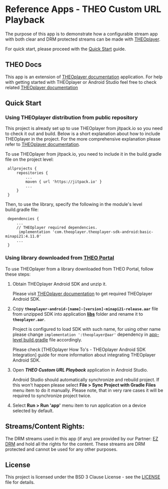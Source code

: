 # Reference Apps - THEO Custom URL Playback

The purpose of this app is to demonstrate how a configurable stream app with both clear and DRM
protected streams can be made with [THEOplayer].

For quick start, please proceed with the [Quick Start](#quick-start) guide.


## THEO Docs

This app is an extension of [THEOplayer documentation] application. For help with getting started with
THEOplayer or Android Studio feel free to check related [THEOplayer documentation]

## Quick Start
### Using THEOplayer distribution from public repository

This project is already set up to use THEOplayer from jitpack.io so you need to check it out and build.
Below is a short explanation about how to include THEOplayer in the project.
For the more comprehensive explanation please refer to [THEOplayer documentation].

To use THEOplayer from jitpack.io, you need to include it in the build.gradle file on the project level:

     allprojects {
         repositories {
             ...
             maven { url 'https://jitpack.io' }
             ...
         }
     }

Then, to use the library, specify the following in the module's level build.gradle file:

     dependencies {
         ...
         // THEOplayer required dependencies.
          implementation 'com.theoplayer.theoplayer-sdk-android:basic-minapi21:4.11.0'
         ...
     }

### Using library downloaded from [THEO Portal]

To use THEOplayer from a library downloaded from THEO Portal, follow these steps:
1. Obtain THEOplayer Android SDK and unzip it.

   Please visit [THEOplayer documentation] to get required THEOplayer Android SDK.

2. Copy **`theoplayer-android-[name]-[version]-minapi21-release.aar`** file from unzipped SDK into
   application **[libs]** folder and rename it to **`theoplayer.aar`**.

   Project is configured to load SDK with such name, for using other name please change
   `implementation ':theoplayer@aar'` dependency in [app-level build.gradle] file accordingly.

   Please check [THEOplayer How To's - THEOplayer Android SDK Integration] guide for more information
   about integrating THEOplayer Android SDK.

3. Open _**THEO Custom URL Playback**_ application in Android Studio.

   Android Studio should automatically synchronize and rebuild project. If this won't happen please
   select **File > Sync Project with Gradle Files** menu item to do it manually. Please note, that
   in very rare cases it will be required to synchronize project twice.

4. Select **Run > Run 'app'** menu item to run application on a device selected by default.



## Streams/Content Rights:

The DRM streams used in this app (if any) are provided by our Partner: [EZ DRM] and hold all
the rights for the content. These streams are DRM protected and cannot be used for any other purposes.


## License

This project is licensed under the BSD 3 Clause License - see the [LICENSE] file for details.


[//]: # (Links and Guides reference)
[THEOplayer]: https://www.theoplayer.com/
[THEO Basic Playback]: ../Basic-Playback
[THEO Portal]: https://portal.theoplayer.com/
[THEOplayer documentation]: https://docs.theoplayer.com/getting-started/01-sdks/02-android-unified/00-getting-started.md#getting-started-on-unified-android
[Get Started with THEOplayer]: https://www.theoplayer.com/licensing
[EZ DRM]: https://ezdrm.com/

[//]: # (Project files reference)
[LICENSE]: LICENSE
[libs]: app/libs
[app-level build.gradle]: app/build.gradle
